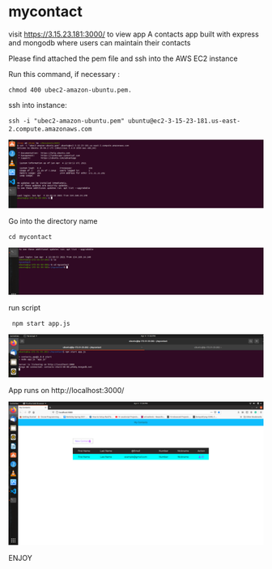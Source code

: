 # mycontact
visit https://3.15.23.181:3000/ to view app
A contacts app built with express and mongodb where users can maintain their contacts


Please find attached the pem file and ssh into the AWS EC2 instance
 
 <p>Run this command, if necessary :</p>

<pre><code>chmod 400 ubec2-amazon-ubuntu.pem.
</code></pre>

 
 <p>ssh into instance:</p>

<pre><code>ssh -i "ubec2-amazon-ubuntu.pem" ubuntu@ec2-3-15-23-181.us-east-2.compute.amazonaws.com
</code></pre>
![Alt text](https://github.com/niiwade/mycontact/blob/master/1.png)
 
 <p>Go into the directory name</p>

<pre><code>cd mycontact
</code></pre>
![Alt text](https://github.com/niiwade/mycontact/blob/master/2.png)

  
   <p>run script</p>

<pre><code> npm start app.js
</code></pre>

![Alt text](https://github.com/niiwade/mycontact/blob/master/3.png)


   <p>App runs on http://localhost:3000/</p>

![Alt text](https://github.com/niiwade/mycontact/blob/master/4.png)


ENJOY
